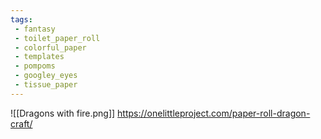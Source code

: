 ```yaml
---
tags:
 - fantasy
 - toilet_paper_roll
 - colorful_paper
 - templates
 - pompoms
 - googley_eyes
 - tissue_paper
---
```

![[Dragons with fire.png]]
https://onelittleproject.com/paper-roll-dragon-craft/

